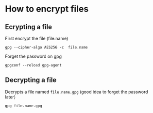 # How to encrypt files

## Ecrypting a file

First encrypt the file (file.name)

```
gpg --cipher-algo AES256 -c  file.name
```

Forget the password on gpg

```
gpgconf --reload gpg-agent
```

## Decrypting a file

Decrypts a file named `file.name.gpg` (good idea to forget the password later)

```
gpg file.name.gpg
```


